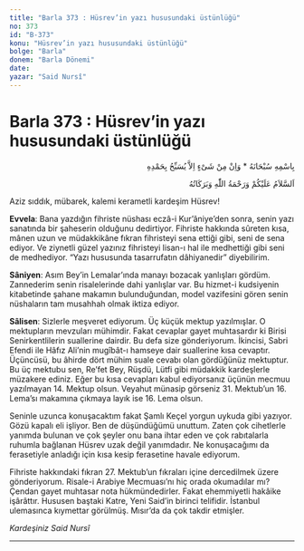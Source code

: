 ```yaml
---
title: "Barla 373 : Hüsrev’in yazı hususundaki üstünlüğü"
no: 373
id: "B-373"
konu: "Hüsrev’in yazı hususundaki üstünlüğü"
bolge: "Barla"
donem: "Barla Dönemi"
date: 
yazar: "Said Nursî"
---
```


# Barla 373 : Hüsrev’in yazı hususundaki üstünlüğü

<p class="arabic" dir="rtl" title="Meal: “Subhân Allah’ın adıyla” * “Hiçbir şey yoktur ki O'nu hamd ile tesbih etmesin” [İsrâ 17:44]">بِاسْمِهِ سُبْحَانَهُ * وَاِنْ مِنْ شَىْءٍ اِلاَّ يُسَبِّحُ بِحَمْدِهِ</p>

<p class="arabic" dir="rtl" title="Meal: “Allah’ın selâmı, rahmeti ve bereketleri, üzerinize olsun.”">اَلسَّلاَمُ عَلَيْكُمْ وَرَحْمَةُ اللّٰهِ وَبَرَكَاتُهُ</p>

Aziz sıddık, mübarek, kalemi kerametli kardeşim Hüsrev!

**Evvela**: Bana yazdığın fihriste nüshası eczâ-i Kur’âniye’den sonra, senin yazı sanatında bir şaheserin olduğunu dedirtiyor. Fihriste hakkında sûreten kısa, mânen uzun ve müdakkikâne fıkran fihristeyi sena ettiği gibi, seni de sena ediyor. Ve ziynetli güzel yazınız fihristeyi lisan-ı hal ile medhettiği gibi seni de medhediyor. “Yazı hususunda tasarrufatın dâhiyanedir” diyebilirim.

**Sâniyen**: Asım Bey’in Lemalar’ında manayı bozacak yanlışları gördüm. Zannederim senin risalelerinde dahi yanlışlar var. Bu hizmet-i kudsiyenin kitabetinde şahane makamın bulunduğundan, model vazifesini gören senin nüshaların tam musahhah olmak iktiza ediyor.

**Sâlisen**: Sizlerle meşveret ediyorum. Üç küçük mektup yazılmışlar. O mektupların mevzuları mühimdir. Fakat cevaplar gayet muhtasardır ki Birisi Senirkentlilerin suallerine dairdir. Bu defa size gönderiyorum. İkincisi, Sabri Efendi ile Hâfız Ali’nin mugîbât-ı hamseye dair suallerine kısa cevaptır. Üçüncüsü, bu âhirde dört mühim suale cevabı olan gördüğünüz mektuptur. Bu üç mektubu sen, Re’fet Bey, Rüşdü, Lütfi gibi müdakkik kardeşlerle müzakere ediniz. Eğer bu kısa cevapları kabul ediyorsanız üçünün mecmuu yazılmayan 14. Mektup olsun. Veyahut münasip görseniz 31. Mektub’un 16. Lema’sı makamına çıkmaya layık ise 16. Lema olsun.

Seninle uzunca konuşacaktım fakat Şamlı Keçel yorgun uykuda gibi yazıyor. Gözü kapalı eli işliyor. Ben de düşündüğümü unuttum. Zaten çok cihetlerle yanımda bulunan ve çok şeyler onu bana ihtar eden ve çok rabıtalarla ruhumla bağlanan Hüsrev uzak değil yanımdadır. Ne konuşacağımı da ferasetiyle anladığı için kısa kesip ferasetine havale ediyorum.

Fihriste hakkındaki fıkran 27. Mektub’un fıkraları içine dercedilmek üzere gönderiyorum. Risale-i Arabiye Mecmuası’nı hiç orada okumadılar mı? Çendan gayet muhtasar nota hükmündedirler. Fakat ehemmiyetli hakâike işârâttır. Hususen baştaki Katre, Yeni Said’in birinci telifidir. İstanbul ulemasınca kıymettar görülmüş. Mısır’da da çok takdir etmişler.

*Kardeşiniz*
*Said Nursî*

***
